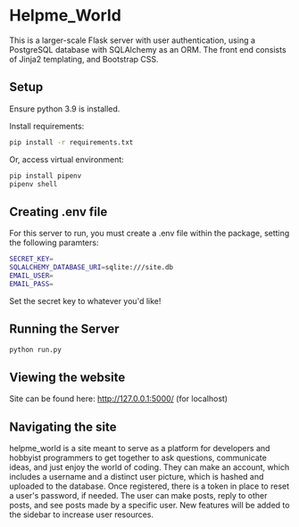 # Helpme_World
This is a larger-scale Flask server with user authentication, using a PostgreSQL database with SQLAlchemy as an ORM. The front end consists of Jinja2 templating, and Bootstrap CSS.


## Setup

Ensure python 3.9 is installed.

Install requirements:
```bash
pip install -r requirements.txt
```

Or, access virtual environment:
```bash
pip install pipenv
pipenv shell
```

## Creating .env file

For this server to run, you must create a .env file within the package, setting the following paramters:
```bash
SECRET_KEY=
SQLALCHEMY_DATABASE_URI=sqlite:///site.db
EMAIL_USER=
EMAIL_PASS=
```
Set the secret key to whatever you'd like!

## Running the Server

```bash
python run.py
```

## Viewing the website

Site can be found here: http://127.0.0.1:5000/
(for localhost)


## Navigating the site

helpme_world is a site meant to serve as a platform for developers and hobbyist programmers to get together to ask questions, communicate ideas, and just enjoy the world of coding. They can make an account, which includes a username and a distinct user picture, which is hashed and uploaded to the database. Once registered, there is a token in place to reset a user's password, if needed. The user can make posts, reply to other posts, and see posts made by a specific user. New features will be added to the sidebar to increase user resources. 
